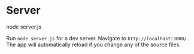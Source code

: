 # Server
node server.js

Run `node server.js` for a dev server. Navigate to `http://localhost:3000/`. The app will automatically reload if you change any of the source files.
